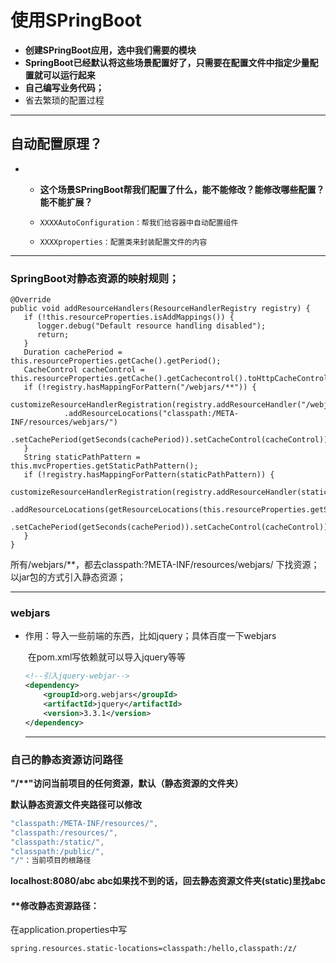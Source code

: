 # 使用SPringBoot

- **创建SPringBoot应用，选中我们需要的模块**
- **SpringBoot已经默认将这些场景配置好了，只需要在配置文件中指定少量配置就可以运行起来**
- **自己编写业务代码；**
- 省去繁琐的配置过程

---

## 自动配置原理？

- - **这个场景SPringBoot帮我们配置了什么，能不能修改？能修改哪些配置？能不能扩展？**
  - `XXXXAutoConfiguration：帮我们给容器中自动配置组件`

  - `XXXXproperties：配置类来封装配置文件的内容`

---

### SpringBoot对静态资源的映射规则；

```
@Override
public void addResourceHandlers(ResourceHandlerRegistry registry) {
   if (!this.resourceProperties.isAddMappings()) {
      logger.debug("Default resource handling disabled");
      return;
   }
   Duration cachePeriod = this.resourceProperties.getCache().getPeriod();
   CacheControl cacheControl = this.resourceProperties.getCache().getCachecontrol().toHttpCacheControl();
   if (!registry.hasMappingForPattern("/webjars/**")) {
      customizeResourceHandlerRegistration(registry.addResourceHandler("/webjars/**")
            .addResourceLocations("classpath:/META-INF/resources/webjars/")
            .setCachePeriod(getSeconds(cachePeriod)).setCacheControl(cacheControl));
   }
   String staticPathPattern = this.mvcProperties.getStaticPathPattern();
   if (!registry.hasMappingForPattern(staticPathPattern)) {
      customizeResourceHandlerRegistration(registry.addResourceHandler(staticPathPattern)
            .addResourceLocations(getResourceLocations(this.resourceProperties.getStaticLocations()))
            .setCachePeriod(getSeconds(cachePeriod)).setCacheControl(cacheControl));
   }
}
```

所有/webjars/\**，都去classpath:?META-INF/resources/webjars/ 下找资源；以jar包的方式引入静态资源；

---

### webjars

* 作用：导入一些前端的东西，比如jquery；具体百度一下webjars

  ​			在pom.xml写依赖就可以导入jquery等等

  ```xml
  <!--引入jquery-webjar-->
  <dependency>
      <groupId>org.webjars</groupId>
      <artifactId>jquery</artifactId>
      <version>3.3.1</version>
  </dependency>
  ```

  ---

### 自己的静态资源访问路径

**"/\**"访问当前项目的任何资源，默认（静态资源的文件夹）**

**默认静态资源文件夹路径可以修改**

```java
"classpath:/META-INF/resources/",
"classpath:/resources/",
"classpath:/static/",
"classpath:/public/",
"/"：当前项目的根路径
```

**localhost:8080/abc   abc如果找不到的话，回去静态资源文件夹(static)里找abc**

#### *\**\*修改静态资源路径：

在application.properties中写

```properties
spring.resources.static-locations=classpath:/hello,classpath:/z/
```

